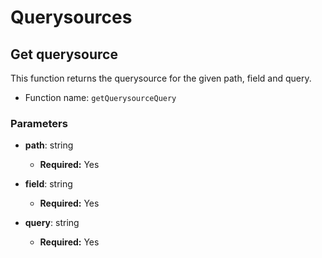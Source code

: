 # Querysources

## Get querysource

This function returns the querysource for the given path, field and query.

- Function name: `getQuerysourceQuery`

### Parameters

- **path**: string

  - **Required:** Yes

- **field**: string

  - **Required:** Yes

- **query**: string

  - **Required:** Yes
